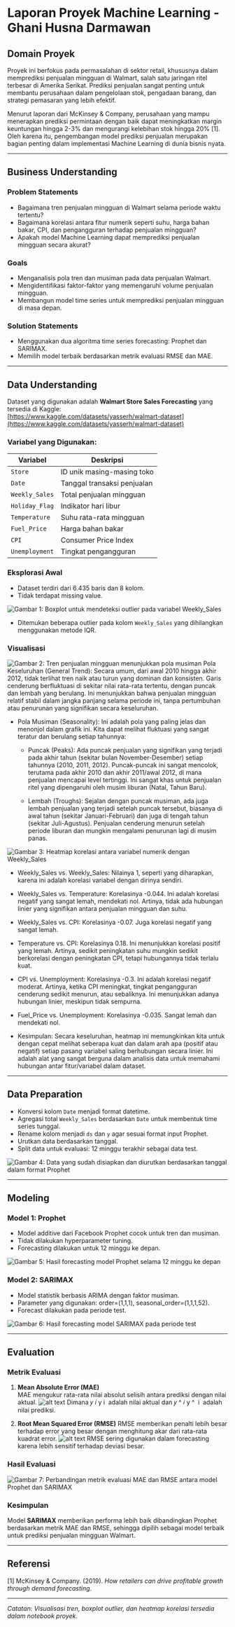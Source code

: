 # Laporan Proyek Machine Learning - Ghani Husna Darmawan

## Domain Proyek

Proyek ini berfokus pada permasalahan di sektor retail, khususnya dalam memprediksi penjualan mingguan di Walmart, salah satu jaringan ritel terbesar di Amerika Serikat. Prediksi penjualan sangat penting untuk membantu perusahaan dalam pengelolaan stok, pengadaan barang, dan strategi pemasaran yang lebih efektif. 

Menurut laporan dari McKinsey & Company, perusahaan yang mampu menerapkan prediksi permintaan dengan baik dapat meningkatkan margin keuntungan hingga 2-3% dan mengurangi kelebihan stok hingga 20% \[1]. Oleh karena itu, pengembangan model prediksi penjualan merupakan bagian penting dalam implementasi Machine Learning di dunia bisnis nyata.

---

## Business Understanding

### Problem Statements

- Bagaimana tren penjualan mingguan di Walmart selama periode waktu tertentu?
- Bagaimana korelasi antara fitur numerik seperti suhu, harga bahan bakar, CPI, dan pengangguran terhadap penjualan mingguan?
- Apakah model Machine Learning dapat memprediksi penjualan mingguan secara akurat?

### Goals

- Menganalisis pola tren dan musiman pada data penjualan Walmart.
- Mengidentifikasi faktor-faktor yang memengaruhi volume penjualan mingguan.
- Membangun model time series untuk memprediksi penjualan mingguan di masa depan.

### Solution Statements

- Menggunakan dua algoritma time series forecasting: Prophet dan SARIMAX.
- Memilih model terbaik berdasarkan metrik evaluasi RMSE dan MAE.

---

## Data Understanding

Dataset yang digunakan adalah **Walmart Store Sales Forecasting** yang tersedia di Kaggle:  
[https://www.kaggle.com/datasets/yasserh/walmart-dataset](https://www.kaggle.com/datasets/yasserh/walmart-dataset)

### Variabel yang Digunakan:

| Variabel      | Deskripsi                              |
|---------------|--------------------------------------|
| `Store`       | ID unik masing-masing toko            |
| `Date`        | Tanggal transaksi penjualan           |
| `Weekly_Sales`| Total penjualan mingguan              |
| `Holiday_Flag`| Indikator hari libur                  |
| `Temperature` | Suhu rata-rata mingguan               |
| `Fuel_Price`  | Harga bahan bakar                     |
| `CPI`         | Consumer Price Index                  |
| `Unemployment`| Tingkat pengangguran                  |

### Eksplorasi Awal

- Dataset terdiri dari 6.435 baris dan 8 kolom.
- Tidak terdapat missing value.
  
![Gambar 1: Boxplot untuk mendeteksi outlier pada variabel Weekly_Sales](images/image-1.png)
- Ditemukan beberapa outlier pada kolom `Weekly_Sales` yang dihilangkan menggunakan metode IQR.


### Visualisasi
![Gambar 2: Tren penjualan mingguan menunjukkan pola musiman](images/image-2.png)
Pola Keseluruhan (General Trend):
Secara umum, dari awal 2010 hingga akhir 2012, tidak terlihat tren naik atau turun yang dominan dan konsisten. Garis cenderung berfluktuasi di sekitar nilai rata-rata tertentu, dengan puncak dan lembah yang berulang. Ini menunjukkan bahwa penjualan mingguan relatif stabil dalam jangka panjang selama periode ini, tanpa pertumbuhan atau penurunan yang signifikan secara keseluruhan.

- Pola Musiman (Seasonality):
Ini adalah pola yang paling jelas dan menonjol dalam grafik ini. Kita dapat melihat fluktuasi yang sangat teratur dan berulang setiap tahunnya:

  - Puncak (Peaks):
    Ada puncak penjualan yang signifikan yang terjadi pada akhir tahun (sekitar bulan November-Desember) setiap tahunnya (2010, 2011, 2012). Puncak-puncak ini sangat mencolok, terutama     pada akhir 2010 dan akhir 2011/awal 2012, di mana penjualan mencapai level tertinggi. Ini sangat khas untuk penjualan ritel yang dipengaruhi oleh musim liburan (Natal, Tahun Baru).

  - Lembah (Troughs):
    Sejalan dengan puncak musiman, ada juga lembah penjualan yang terjadi setelah puncak tersebut, biasanya di awal tahun (sekitar Januari-Februari) dan juga di tengah tahun (sekitar       Juli-Agustus). Penjualan cenderung menurun setelah periode liburan dan mungkin mengalami penurunan lagi di musim panas.




![Gambar 3: Heatmap korelasi antara variabel numerik dengan Weekly_Sales](images/image-3.png)

- Weekly_Sales vs. Weekly_Sales: Nilainya 1, seperti yang diharapkan, karena ini adalah korelasi variabel dengan dirinya sendiri.
- Weekly_Sales vs. Temperature: Korelasinya -0.044. Ini adalah korelasi negatif yang sangat lemah, mendekati nol. Artinya, tidak ada hubungan linier yang signifikan antara penjualan mingguan dan suhu.
- Weekly_Sales vs. CPI: Korelasinya -0.07. Juga korelasi negatif yang sangat lemah.
- Temperature vs. CPI: Korelasinya 0.18. Ini menunjukkan korelasi positif yang lemah. Artinya, sedikit peningkatan suhu mungkin sedikit berkorelasi dengan peningkatan CPI, tetapi hubungannya tidak terlalu kuat.
- CPI vs. Unemployment: Korelasinya -0.3. Ini adalah korelasi negatif moderat. Artinya, ketika CPI meningkat, tingkat pengangguran cenderung sedikit menurun, atau sebaliknya. Ini menunjukkan adanya hubungan linier, meskipun tidak sempurna.
- Fuel_Price vs. Unemployment: Korelasinya -0.035. Sangat lemah dan mendekati nol.

- Kesimpulan:
Secara keseluruhan, heatmap ini memungkinkan kita untuk dengan cepat melihat seberapa kuat dan dalam arah apa (positif atau negatif) setiap pasang variabel saling berhubungan secara linier. Ini adalah alat yang sangat berguna dalam analisis data untuk memahami hubungan antar fitur/variabel dalam dataset.


---

## Data Preparation

- Konversi kolom `Date` menjadi format datetime.
- Agregasi total `Weekly_Sales` berdasarkan `Date` untuk membentuk time series tunggal.
- Rename kolom menjadi `ds` dan `y` agar sesuai format input Prophet.
- Urutkan data berdasarkan tanggal.
- Split data untuk evaluasi: 12 minggu terakhir sebagai data test.

![Gambar 4: Data yang sudah disiapkan dan diurutkan berdasarkan tanggal dalam format Prophet](images/image-4.png)

---

## Modeling

### Model 1: Prophet

- Model additive dari Facebook Prophet cocok untuk tren dan musiman.
- Tidak dilakukan hyperparameter tuning.
- Forecasting dilakukan untuk 12 minggu ke depan.

![Gambar 5: Hasil forecasting model Prophet selama 12 minggu ke depan](images/image-5.png)

### Model 2: SARIMAX

- Model statistik berbasis ARIMA dengan faktor musiman.
- Parameter yang digunakan: order=(1,1,1), seasonal_order=(1,1,1,52).
- Forecast dilakukan pada periode test.

![Gambar 6: Hasil forecasting model SARIMAX pada periode test](images/image-6.png)

---

## Evaluation

### Metrik Evaluasi

1. **Mean Absolute Error (MAE)**  
MAE mengukur rata-rata nilai absolut selisih antara prediksi dengan nilai aktual.
  ![alt text](images/image-7.png)
Dimana 𝑦 𝑖 y i ​ adalah nilai aktual dan 𝑦 ^ 𝑖 y ^ ​ i ​ adalah nilai prediksi.

2. **Root Mean Squared Error (RMSE)**
RMSE memberikan penalti lebih besar terhadap error yang besar dengan menghitung akar dari rata-rata kuadrat error.
   ![alt text](images/image-8.png)
RMSE sering digunakan dalam forecasting karena lebih sensitif terhadap deviasi besar.

### Hasil Evaluasi
![Gambar 7: Perbandingan metrik evaluasi MAE dan RMSE antara model Prophet dan SARIMAX](images/image.png)

### Kesimpulan

Model **SARIMAX** memberikan performa lebih baik dibandingkan Prophet berdasarkan metrik MAE dan RMSE, sehingga dipilih sebagai model terbaik untuk prediksi penjualan mingguan Walmart.

---

## Referensi

\[1] McKinsey & Company. (2019). *How retailers can drive profitable growth through demand forecasting*.

---

*Catatan: Visualisasi tren, boxplot outlier, dan heatmap korelasi tersedia dalam notebook proyek.*

